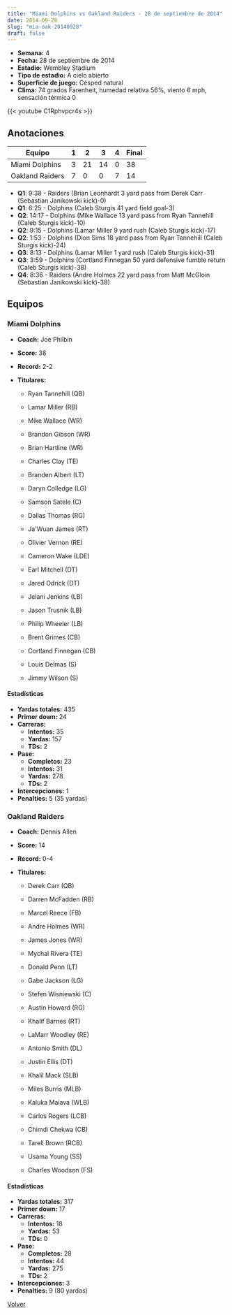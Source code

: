 ```yaml
---
title: "Miami Dolphins vs Oakland Raiders - 28 de septiembre de 2014"
date: 2014-09-28
slug: "mia-oak-20140928"
draft: false
---
```


- **Semana:** 4
- **Fecha:** 28 de septiembre de 2014
- **Estadio:** Wembley Stadium
- **Tipo de estadio:** A cielo abierto
- **Superficie de juego:** Césped natural
- **Clima:** 74 grados Farenheit, humedad relativa 56%, viento 6 mph, sensación térmica 0


{{< youtube C1Rphvpcr4s >}}


## Anotaciones
| Equipo | 1 | 2 | 3 | 4 | Final |
|--------|---|---|---|---|-------|
| Miami Dolphins  | 3 | 21 | 14 | 0  | 38 |
| Oakland Raiders  | 7 | 0 | 0 | 7  | 14 |
- **Q1**: 9:38 - Raiders (Brian Leonhardt 3 yard pass from Derek Carr (Sebastian Janikowski kick)-0)
- **Q1**: 6:25 - Dolphins (Caleb Sturgis 41 yard field goal-3)
- **Q2**: 14:17 - Dolphins (Mike Wallace 13 yard pass from Ryan Tannehill (Caleb Sturgis kick)-10)
- **Q2**: 9:15 - Dolphins (Lamar Miller 9 yard rush (Caleb Sturgis kick)-17)
- **Q2**: 1:53 - Dolphins (Dion Sims 18 yard pass from Ryan Tannehill (Caleb Sturgis kick)-24)
- **Q3**: 8:13 - Dolphins (Lamar Miller 1 yard rush (Caleb Sturgis kick)-31)
- **Q3**: 3:59 - Dolphins (Cortland Finnegan 50 yard defensive fumble return (Caleb Sturgis kick)-38)
- **Q4**: 8:36 - Raiders (Andre Holmes 22 yard pass from Matt McGloin (Sebastian Janikowski kick)-38)


## Equipos


### Miami Dolphins
* **Coach:** Joe Philbin
* **Score:** 38
* **Record:** 2-2
* **Titulares:** 

  * Ryan Tannehill (QB) 

  * Lamar Miller (RB) 

  * Mike Wallace (WR) 

  * Brandon Gibson (WR) 

  * Brian Hartline (WR) 

  * Charles Clay (TE) 

  * Branden Albert (LT) 

  * Daryn Colledge (LG) 

  * Samson Satele (C) 

  * Dallas Thomas (RG) 

  * Ja'Wuan James (RT) 

  * Olivier Vernon (RE) 

  * Cameron Wake (LDE) 

  * Earl Mitchell (DT) 

  * Jared Odrick (DT) 

  * Jelani Jenkins (LB) 

  * Jason Trusnik (LB) 

  * Philip Wheeler (LB) 

  * Brent Grimes (CB) 

  * Cortland Finnegan (CB) 

  * Louis Delmas (S) 

  * Jimmy Wilson (S) 

#### Estadísticas
* **Yardas totales:** 435
* **Primer down:** 24
* **Carreras:**
  * **Intentos:** 35
  * **Yardas:** 157
  * **TDs:** 2
* **Pase:**
  * **Completos:** 23
  * **Intentos:** 31
  * **Yardas:** 278
  * **TDs:** 2
* **Intercepciones:** 1
* **Penalties:** 5 (35 yardas)

### Oakland Raiders
* **Coach:** Dennis Allen
* **Score:** 14
* **Record:** 0-4
* **Titulares:** 

  * Derek Carr (QB) 

  * Darren McFadden (RB) 

  * Marcel Reece (FB) 

  * Andre Holmes (WR) 

  * James Jones (WR) 

  * Mychal Rivera (TE) 

  * Donald Penn (LT) 

  * Gabe Jackson (LG) 

  * Stefen Wisniewski (C) 

  * Austin Howard (RG) 

  * Khalif Barnes (RT) 

  * LaMarr Woodley (RE) 

  * Antonio Smith (DL) 

  * Justin Ellis (DT) 

  * Khalil Mack (SLB) 

  * Miles Burris (MLB) 

  * Kaluka Maiava (WLB) 

  * Carlos Rogers (LCB) 

  * Chimdi Chekwa (CB) 

  * Tarell Brown (RCB) 

  * Usama Young (SS) 

  * Charles Woodson (FS) 

#### Estadísticas
* **Yardas totales:** 317
* **Primer down:** 17
* **Carreras:**
  * **Intentos:** 18
  * **Yardas:** 53
  * **TDs:** 0
* **Pase:**
  * **Completos:** 28
  * **Intentos:** 44
  * **Yardas:** 275
  * **TDs:** 2
* **Intercepciones:** 3
* **Penalties:** 9 (80 yardas)


[Volver](/historia/2014)
